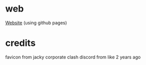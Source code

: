 # web
[Website](https://thunderzapper.xyz) (using github pages)

# credits
favicon from jacky corporate clash discord from like 2 years ago